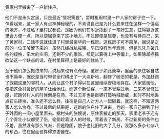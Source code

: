 黄家村里搬来了一户新住户。

他们不是永久定居，只是最近“情况需要”，暂时租用村里一户人家的房子住一下。乍看起来，这一家人有点神神秘秘的，不肯说自己是为什么要来住在这样一个偏远的地方，不过私下里村民都说，是因为他们在附近揽到了一笔好生意，住得靠近这里会方便一点，所以便屈尊来了这小地方。不过即便是屈尊，也没有亏待自己，来了黄家村，二话不说就住进了村里最豪华的一栋房。这栋房子可不简单，据说是之前的一位王爷留下来的，虽然几经战乱摧残，早已没有当年辉煌，但是光凭几架几栋的规格，偌大的空间，还剩不少的雕饰，都足以算得上中等偏上。如果除却摇摇欲坠这一个缺点的话，在村里算得上是最好的住处了。

至于他们怎么搬进来的，说起来也有点奇怪。这房子如此豪华，里面的原住客自然也不简单，据说是当时带领全村耕出了一大块新地，翻修了破旧的老屋，外加赶跑了觊觎这里的邻村人，从而让这个村子得以在这里继续安稳地存在。大家感谢他，便把这全村最好的屋子让给他住。而这个新住客，一来不曾耕过地，二来不曾修过屋，赶跑邻村人的时候倒是在场，不过无非也是敲锣打鼓呐喊助威，和时不时地丢点石头砖块，准头还不怎么样，往往是自己人对方人一起砸着。就这样，不知道两家人怎么协商，不过最后的结果是，这新的住户住了进来，老的一家自己搬到了村子外围的一间小屋里面去。据村头的张嫂说，原住客搬走的那天，家里老爷子还有几个青壮小伙都受了伤，偷偷趁着没人的时候，背着去了新房。不过新房的条件也不差，虽然没有那么气派，但是稳固，院子也比旧的大了几分，没那么多杂七杂八的东西，住在里面也算得悠游自在。

